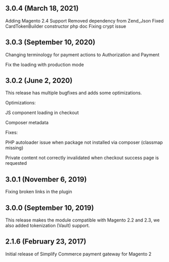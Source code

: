 ## 3.0.4 (March 18, 2021)
Adding Magento 2.4 Support
Removed dependency from Zend_Json
Fixed CardTokenBuilder constructor php doc
Fixing crypt issue

## 3.0.3 (September 10, 2020)
Changing terminology for payment actions to Authorization and Payment

Fix the loading with production mode

## 3.0.2 (June 2, 2020)
This release has multiple bugfixes and adds some optimizations.

Optimizations:

JS component loading in checkout

Composer metadata

Fixes:

PHP autoloader issue when package not installed via composer (classmap missing)

Private content not correctly invalidated when checkout success page is requested

## 3.0.1 (November 6, 2019)
Fixing broken links in the plugin

## 3.0.0 (September 10, 2019)
This release makes the module compatible with Magento 2.2 and 2.3, we also added tokenization (Vault) support.

## 2.1.6 (February 23, 2017)
Initial release of Simplify Commerce payment gateway for Magento 2


